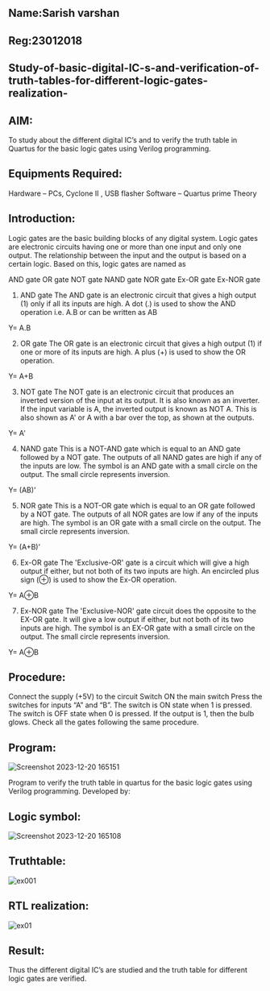 ## Name:Sarish varshan
## Reg:23012018

## Study-of-basic-digital-IC-s-and-verification-of-truth-tables-for-different-logic-gates-realization-
 ## AIM:
To study about the different digital IC’s and to verify the truth table in Quartus for the basic logic gates using Verilog programming.

## Equipments Required:
Hardware – PCs, Cyclone II , USB flasher
Software – Quartus prime
Theory
## Introduction:
Logic gates are the basic building blocks of any digital system. Logic gates are electronic circuits having one or more than one input and only one output. The relationship between the input and the output is based on a certain logic. Based on this, logic gates are named as

AND gate
OR gate
NOT gate
NAND gate
NOR gate
Ex-OR gate
Ex-NOR gate
1) AND gate
The AND gate is an electronic circuit that gives a high output (1) only if all its inputs are high. A dot (.) is used to show the AND operation i.e. A.B or can be written as AB

Y= A.B

2) OR gate
The OR gate is an electronic circuit that gives a high output (1) if one or more of its inputs are high. A plus (+) is used to show the OR operation.

Y= A+B

3) NOT gate
The NOT gate is an electronic circuit that produces an inverted version of the input at its output. It is also known as an inverter. If the input variable is A, the inverted output is known as NOT A. This is also shown as A' or A with a bar over the top, as shown at the outputs.

Y= A'

4) NAND gate
This is a NOT-AND gate which is equal to an AND gate followed by a NOT gate. The outputs of all NAND gates are high if any of the inputs are low. The symbol is an AND gate with a small circle on the output. The small circle represents inversion.

Y= (AB)’

5) NOR gate
This is a NOT-OR gate which is equal to an OR gate followed by a NOT gate. The outputs of all NOR gates are low if any of the inputs are high. The symbol is an OR gate with a small circle on the output. The small circle represents inversion.

Y= (A+B)’

6) Ex-OR gate
The 'Exclusive-OR' gate is a circuit which will give a high output if either, but not both of its two inputs are high. An encircled plus sign (⊕) is used to show the Ex-OR operation.

Y= A⊕B

7) Ex-NOR gate
The 'Exclusive-NOR' gate circuit does the opposite to the EX-OR gate. It will give a low output if either, but not both of its two inputs are high. The symbol is an EX-OR gate with a small circle on the output. The small circle represents inversion.

Y= A⊕B

## Procedure:
Connect the supply (+5V) to the circuit
Switch ON the main switch
Press the switches for inputs “A” and “B”. The switch is ON state when 1 is pressed. The switch is OFF state when 0 is pressed.
If the output is 1, then the bulb glows.
Check all the gates following the same procedure.
## Program:
![Screenshot 2023-12-20 165151](https://github.com/sarishvarshan/Study-of-basic-digital-IC-s-and-verification-of-truth-tables-for-different-logic-gates-realization-/assets/152167665/c789f6bc-79fd-4d1e-b58d-231a7fc35582)


Program to verify the truth table in quartus for the basic logic gates using Verilog programming.
Developed by: 
## Logic symbol:
![Screenshot 2023-12-20 165108](https://github.com/sarishvarshan/Study-of-basic-digital-IC-s-and-verification-of-truth-tables-for-different-logic-gates-realization-/assets/152167665/9079fc51-6d4b-4425-a394-5974a3099978)


## Truthtable:
![ex001](https://github.com/sarishvarshan/Study-of-basic-digital-IC-s-and-verification-of-truth-tables-for-different-logic-gates-realization-/assets/152167665/b929de3d-1530-47e6-a96e-0f54e796ee38)


## RTL realization:
![ex01](https://github.com/sarishvarshan/Study-of-basic-digital-IC-s-and-verification-of-truth-tables-for-different-logic-gates-realization-/assets/152167665/497bc7be-4fbe-4a97-a096-e2ae75f3317f)



## Result:
Thus the different digital IC’s are studied and the truth table for different logic gates are verified.
